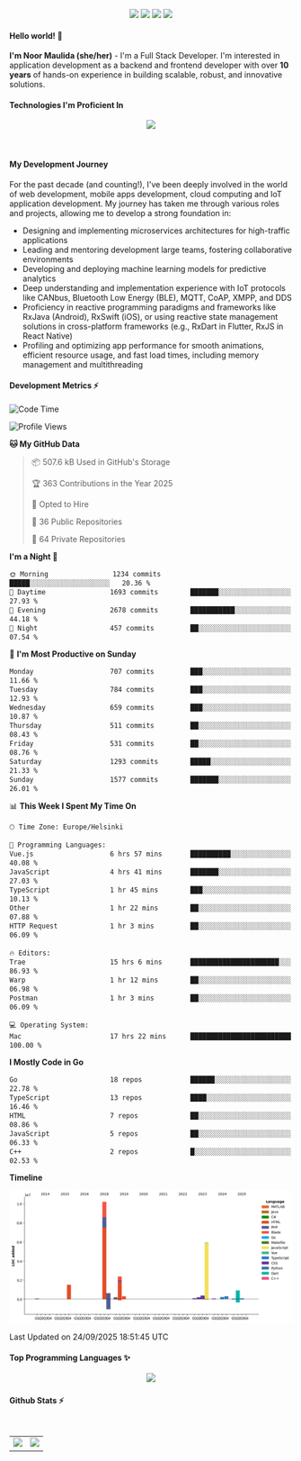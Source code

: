 <p align="center">
  <img src="https://dev.discordprofiles.me/badge/status/814439552055771206?simple=true">
  <img src="https://dev.discordprofiles.me/badge/playing/814439552055771206">
  <img src="https://dev.discordprofiles.me/badge/vscode/814439552055771206">
  <img src="https://dev.discordprofiles.me/badge/spotify/814439552055771206">
</p>

#### Hello world! 👋
**I'm Noor Maulida (she/her)** - I'm a Full Stack Developer. I'm interested in application development as a backend and frontend developer with over **10 years** of hands-on experience in building scalable, robust, and innovative solutions.

#### Technologies I'm Proficient In
<p align="center">
  <img src="https://skillicons.dev/icons?i=go,laravel,nodejs,vue,react,flutter,python,mongodb,docker,aws,gcp" />
</p>
<br>

#### My Development Journey
For the past decade (and counting!), I've been deeply involved in the world of web development, mobile apps development, cloud computing and IoT application development. My journey has taken me through various roles and projects, allowing me to develop a strong foundation in:

* Designing and implementing microservices architectures for high-traffic applications
* Leading and mentoring development large teams, fostering collaborative environments
* Developing and deploying machine learning models for predictive analytics
* Deep understanding and implementation experience with IoT protocols like CANbus, Bluetooth Low Energy (BLE), MQTT, CoAP, XMPP, and DDS
* Proficiency in reactive programming paradigms and frameworks like RxJava (Android), RxSwift (iOS), or using reactive state management solutions in cross-platform frameworks (e.g., RxDart in Flutter, RxJS in React Native)
* Profiling and optimizing app performance for smooth animations, efficient resource usage, and fast load times, including memory management and multithreading

#### Development Metrics ⚡
<!--START_SECTION:waka-->
![Code Time](http://img.shields.io/badge/Code%20Time-1%2C366%20hrs%2031%20mins-blue)

![Profile Views](http://img.shields.io/badge/Profile%20Views-0-blue)

**🐱 My GitHub Data** 

> 📦 507.6 kB Used in GitHub's Storage 
 > 
> 🏆 363 Contributions in the Year 2025
 > 
> 💼 Opted to Hire
 > 
> 📜 36 Public Repositories 
 > 
> 🔑 64 Private Repositories 
 > 
**I'm a Night 🦉** 

```text
🌞 Morning                1234 commits        █████░░░░░░░░░░░░░░░░░░░░   20.36 % 
🌆 Daytime                1693 commits        ███████░░░░░░░░░░░░░░░░░░   27.93 % 
🌃 Evening                2678 commits        ███████████░░░░░░░░░░░░░░   44.18 % 
🌙 Night                  457 commits         ██░░░░░░░░░░░░░░░░░░░░░░░   07.54 % 
```
📅 **I'm Most Productive on Sunday** 

```text
Monday                   707 commits         ███░░░░░░░░░░░░░░░░░░░░░░   11.66 % 
Tuesday                  784 commits         ███░░░░░░░░░░░░░░░░░░░░░░   12.93 % 
Wednesday                659 commits         ███░░░░░░░░░░░░░░░░░░░░░░   10.87 % 
Thursday                 511 commits         ██░░░░░░░░░░░░░░░░░░░░░░░   08.43 % 
Friday                   531 commits         ██░░░░░░░░░░░░░░░░░░░░░░░   08.76 % 
Saturday                 1293 commits        █████░░░░░░░░░░░░░░░░░░░░   21.33 % 
Sunday                   1577 commits        ███████░░░░░░░░░░░░░░░░░░   26.01 % 
```


📊 **This Week I Spent My Time On** 

```text
🕑︎ Time Zone: Europe/Helsinki

💬 Programming Languages: 
Vue.js                   6 hrs 57 mins       ██████████░░░░░░░░░░░░░░░   40.08 % 
JavaScript               4 hrs 41 mins       ███████░░░░░░░░░░░░░░░░░░   27.03 % 
TypeScript               1 hr 45 mins        ███░░░░░░░░░░░░░░░░░░░░░░   10.13 % 
Other                    1 hr 22 mins        ██░░░░░░░░░░░░░░░░░░░░░░░   07.88 % 
HTTP Request             1 hr 3 mins         ██░░░░░░░░░░░░░░░░░░░░░░░   06.09 % 

🔥 Editors: 
Trae                     15 hrs 6 mins       ██████████████████████░░░   86.93 % 
Warp                     1 hr 12 mins        ██░░░░░░░░░░░░░░░░░░░░░░░   06.98 % 
Postman                  1 hr 3 mins         ██░░░░░░░░░░░░░░░░░░░░░░░   06.09 % 

💻 Operating System: 
Mac                      17 hrs 22 mins      █████████████████████████   100.00 % 
```

**I Mostly Code in Go** 

```text
Go                       18 repos            ██████░░░░░░░░░░░░░░░░░░░   22.78 % 
TypeScript               13 repos            ████░░░░░░░░░░░░░░░░░░░░░   16.46 % 
HTML                     7 repos             ██░░░░░░░░░░░░░░░░░░░░░░░   08.86 % 
JavaScript               5 repos             ██░░░░░░░░░░░░░░░░░░░░░░░   06.33 % 
C++                      2 repos             █░░░░░░░░░░░░░░░░░░░░░░░░   02.53 % 
```



**Timeline**

![Lines of Code chart](https://raw.githubusercontent.com/noormaulida/noormaulida/main/assets/bar_graph.png)


 Last Updated on 24/09/2025 18:51:45 UTC
<!--END_SECTION:waka-->

#### Top Programming Languages ✨
<p align="center">
  <img src="https://api.githubtrends.io/user/svg/noormaulida/langs?time_range=one_year&include_private=true&compact=true&theme=dark" />
</p>

#### Github Stats ⚡
<p align="center">
  <table>
    <tr>
      <td>
        <img src="https://github-readme-streak-stats.herokuapp.com?user=noormaulida&theme=react&hide_border=true&mode=weekly" height="180" />
      </td>
      <td>
        <img src="https://github-readme-stats.vercel.app/api?username=noormaulida&theme=react&count_private=true&hide_border=true&line_height=20" height="180"/>
      </td>
    </tr>
</p>
<br>
